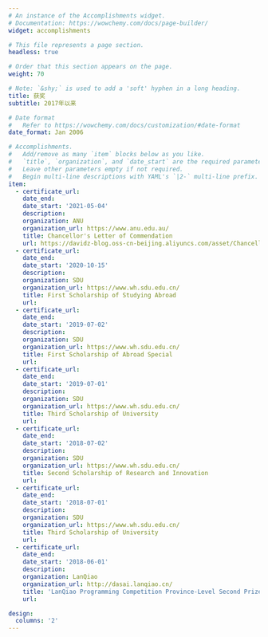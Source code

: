 ```yaml
---
# An instance of the Accomplishments widget.
# Documentation: https://wowchemy.com/docs/page-builder/
widget: accomplishments

# This file represents a page section.
headless: true

# Order that this section appears on the page.
weight: 70

# Note: `&shy;` is used to add a 'soft' hyphen in a long heading.
title: 获奖
subtitle: 2017年以来

# Date format
#   Refer to https://wowchemy.com/docs/customization/#date-format
date_format: Jan 2006

# Accomplishments.
#   Add/remove as many `item` blocks below as you like.
#   `title`, `organization`, and `date_start` are the required parameters.
#   Leave other parameters empty if not required.
#   Begin multi-line descriptions with YAML's `|2-` multi-line prefix.
item:
  - certificate_url:
    date_end:
    date_start: '2021-05-04'
    description:
    organization: ANU
    organization_url: https://www.anu.edu.au/
    title: Chancellor's Letter of Commendation
    url: https://davidz-blog.oss-cn-beijing.aliyuncs.com/asset/Chancellor'sLetterofCommendation.pdf
  - certificate_url:
    date_end:
    date_start: '2020-10-15'
    description:
    organization: SDU
    organization_url: https://www.wh.sdu.edu.cn/
    title: First Scholarship of Studying Abroad
    url:
  - certificate_url:
    date_end:
    date_start: '2019-07-02'
    description:
    organization: SDU
    organization_url: https://www.wh.sdu.edu.cn/
    title: First Scholarship of Abroad Special
    url:
  - certificate_url:
    date_end:
    date_start: '2019-07-01'
    description:
    organization: SDU
    organization_url: https://www.wh.sdu.edu.cn/
    title: Third Scholarship of University
    url:
  - certificate_url:
    date_end:
    date_start: '2018-07-02'
    description:
    organization: SDU
    organization_url: https://www.wh.sdu.edu.cn/
    title: Second Scholarship of Research and Innovation
    url:
  - certificate_url:
    date_end:
    date_start: '2018-07-01'
    description:
    organization: SDU
    organization_url: https://www.wh.sdu.edu.cn/
    title: Third Scholarship of University
    url:
  - certificate_url:
    date_end:
    date_start: '2018-06-01'
    description:
    organization: LanQiao
    organization_url: http://dasai.lanqiao.cn/
    title: 'LanQiao Programming Competition Province-Level Second Prize'
    url:

design:
  columns: '2'
---
```

